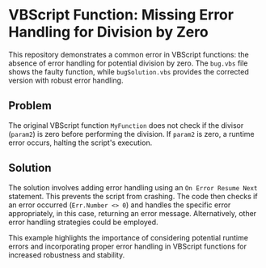 # VBScript Function: Missing Error Handling for Division by Zero
This repository demonstrates a common error in VBScript functions: the absence of error handling for potential division by zero.  The `bug.vbs` file shows the faulty function, while `bugSolution.vbs` provides the corrected version with robust error handling.

## Problem
The original VBScript function `MyFunction` does not check if the divisor (`param2`) is zero before performing the division.  If `param2` is zero, a runtime error occurs, halting the script's execution. 

## Solution
The solution involves adding error handling using an `On Error Resume Next` statement. This prevents the script from crashing.  The code then checks if an error occurred (`Err.Number <> 0`) and handles the specific error appropriately, in this case, returning an error message.  Alternatively, other error handling strategies could be employed.

This example highlights the importance of considering potential runtime errors and incorporating proper error handling in VBScript functions for increased robustness and stability.